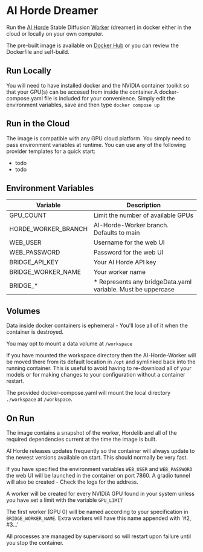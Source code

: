 # AI Horde Dreamer

Run the [AI Horde](https://aihorde.net) Stable Diffusion [Worker](https://github.com/Haidra-Org/AI-Horde-Worker)  (dreamer) in docker either in the cloud or locally on your own computer.

The pre-built image is available on [Docker Hub](https://hub.docker.com/r/dynamedia/ai-horde-dreamer) or you can review the Dockerfile and self-build.


## Run Locally

You will need to have installed docker and the NVIDIA container toolkit so that your GPU(s) can be accesed from inside the container.A docker-compose.yaml file is included for your convenience. Simply edit the environment variables, save and then type `docker compose up`

## Run in the Cloud
The image is compatible with any GPU cloud platform. You simply need to pass environment variables at runtime. You can use any of the following provider templates for a quick start:
- todo
- todo

## Environment Variables

| Variable      | Description |
| ----------- | ----------- |
| GPU_COUNT      | Limit the number of available GPUs     
| HORDE_WORKER_BRANCH | AI-Horde-Worker branch. Defaults to main |
| WEB_USER   | Username for the web UI        |
| WEB_PASSWORD   | Password for the web UI        |
| BRIDGE_API_KEY   | Your AI Horde API key  |
| BRIDGE_WORKER_NAME  | Your worker name        |
| BRIDGE_*   | * Represents any bridgeData.yaml variable. Must be uppercase        |

## Volumes

Data inside docker containers is ephemeral - You'll lose all of it when the container is destroyed.

You may opt to mount a data volume at `/workspace`

If you have mounted the workspace directory then the AI-Horde-Worker will be moved there from its default location in `/opt` and symlinked back into the running container. This is useful to avoid having to re-download all of your models or for making changes to your configuration without a container restart.

The provided docker-compose.yaml will mount the local directory `./workspace` at `/workspace`.

## On Run

The image contains a snapshot of the worker, Hordelib and all of the required dependencies current at the time the image is built.

AI Horde releases updates frequently so the container will always update to the newest versions available on start. This should normally be very fast.

If you have specified the environment variables `WEB_USER` and `WEB_PASSWORD` the web UI will be launched in the container on port 7860. A gradio tunnel will also be created - Check the logs for the address.

A worker will be created for every NVIDIA GPU found in your system unless you have set a limit with the variable `GPU_LIMIT`

The first worker (GPU 0) will be named according to your specification in `BRIDGE_WORKER_NAME`. Extra workers will have this name appended with '#2, #3...'

All processes are managed by supervisord so will restart upon failure until you stop the container.



